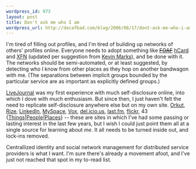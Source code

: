 ```yaml
--- 
wordpress_id: 973
layout: post
title: Don't ask me who I am
wordpress_url: http://decafbad.com/blog/2006/08/17/dont-ask-me-who-i-am
---
```

I'm tired of filling out profiles, and I'm tired of building up networks of others' profiles online.  Everyone needs to adopt something like <strike>[FOAF](http://www.foaf-project.org/)</strike> [hCard][] and [XFN][] (updated per suggestion from [Kevin Marks][]), and be done with it.  The networks should be semi-automated, or at least suggested, by detecting who I know from other places as they hop on another bandwagon with me.  (The separations between implicit groups bounded by the particular service are as important as explicitly defined groups.)

[hcard]: http://microformats.org/wiki/hcard
[xfn]: http://gmpg.org/xfn/
[kevin marks]: http://epeus.blogspot.com/

[LiveJournal][] was my first experience with much self-disclosure online, into which I dove with much enthusiasm.  But since then, I just haven't felt the need to replicate self-disclosure anywhere else but on my own site.  [Orkut][], [Rize][], [LinkedIn][], [MySpace][], [Vox][], [del.icio.us](http://del.icio.us), [last.fm](http://last.fm), [flickr](http://flickr.com), 43 {[Things][]|[People][]|[Places][]} -- these are sites in which I've had some passing or lasting interest in the last few years, but I wish I could just point them all at a single source for learning about *me*.  It all needs to be turned inside out, and lock-ins removed.

Centrallized identity and social network management for distributed service providers is what I want.  I'm sure there's already a movement afoot, and I've just not reached that spot in my to-read list.

[livejournal]: http:/deus-x.livejournal.com
[orkut]: http://orkut.com
[rize]: http://rize.com
[linkedin]: http://linkedin.com
[myspace]: http://myspace.com
[vox]: http://vox.com
[things]: http://43things.com
[people]: http://43people.com
[places]: http://43places.com
